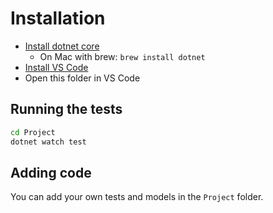 # Installation

* [Install dotnet core](https://learn.microsoft.com/en-us/dotnet/core/install/)
  * On Mac with brew: ```brew install dotnet```
* [Install VS Code](https://code.visualstudio.com/download)
* Open this folder in VS Code

## Running the tests

```bash
cd Project
dotnet watch test
```

## Adding code

You can add your own tests and models in the `Project` folder.
